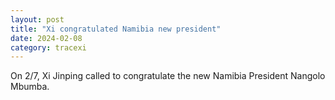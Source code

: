 ```yaml
---
layout: post
title: "Xi congratulated Namibia new president"
date: 2024-02-08
category: tracexi
---
```


On 2/7, Xi Jinping called to congratulate the new Namibia President Nangolo Mbumba.

